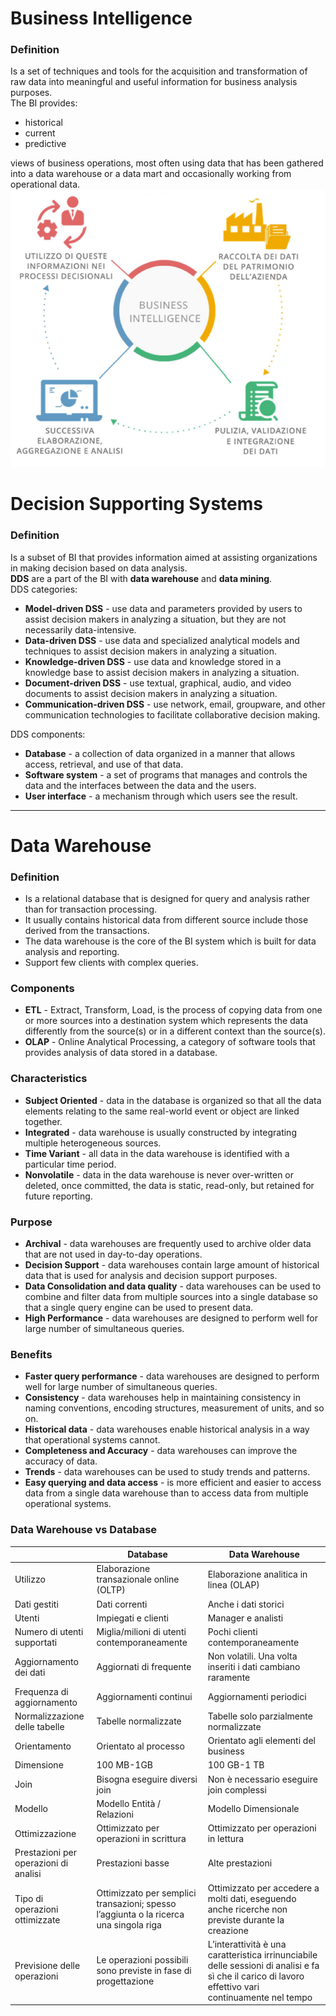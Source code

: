 # Business Intelligence
### Definition
Is a set of techniques and tools for the acquisition and transformation of raw data into meaningful and useful information for business analysis purposes.<br>
The BI provides:
- historical
- current
- predictive

views of business operations, most often using data that has been gathered into a data warehouse or a data mart and occasionally working from operational data.<br>
![image](DDS_image/BI_lifecycle.png)
# Decision Supporting Systems
### Definition
Is a subset of BI that provides information aimed at assisting organizations in making decision based on data analysis.<br>
**DDS** are a part of the BI with **data warehouse** and **data mining**.<br>
DDS categories:
- **Model-driven DSS** - use data and parameters provided by users to assist decision makers in analyzing a situation, but they are not necessarily data-intensive.
- **Data-driven DSS** - use data and specialized analytical models and techniques to assist decision makers in analyzing a situation.
- **Knowledge-driven DSS** - use data and knowledge stored in a knowledge base to assist decision makers in analyzing a situation.
- **Document-driven DSS** - use textual, graphical, audio, and video documents to assist decision makers in analyzing a situation.
- **Communication-driven DSS** - use network, email, groupware, and other communication technologies to facilitate collaborative decision making.

DDS components:
- **Database** - a collection of data organized in a manner that allows access, retrieval, and use of that data.
- **Software system** - a set of programs that manages and controls the data and the interfaces between the data and the users.
- **User interface** - a mechanism through which users see the result.
---
# Data Warehouse
### Definition
- Is a relational database that is designed for query and analysis rather than for transaction processing.<br>
- It usually contains historical data from different source include those derived from the transactions.<br>
- The data warehouse is the core of the BI system which is built for data analysis and reporting.<br>
- Support few clients with complex queries.<br>

### Components
- **ETL** - Extract, Transform, Load, is the process of copying data from one or more sources into a destination system which represents the data differently from the source(s) or in a different context than the source(s).
- **OLAP** - Online Analytical Processing, a category of software tools that provides analysis of data stored in a database.

### Characteristics
- **Subject Oriented** - data in the database is organized so that all the data elements relating to the same real-world event or object are linked together.
- **Integrated** - data warehouse is usually constructed by integrating multiple heterogeneous sources.
- **Time Variant** - all data in the data warehouse is identified with a particular time period.
- **Nonvolatile** - data in the data warehouse is never over-written or deleted, once committed, the data is static, read-only, but retained for future reporting.

### Purpose
- **Archival** - data warehouses are frequently used to archive older data that are not used in day-to-day operations.
- **Decision Support** - data warehouses contain large amount of historical data that is used for analysis and decision support purposes.
- **Data Consolidation and data quality** - data warehouses can be used to combine and filter data from multiple sources into a single database so that a single query engine can be used to present data.
- **High Performance** - data warehouses are designed to perform well for large number of simultaneous queries.

### Benefits
- **Faster query performance** - data warehouses are designed to perform well for large number of simultaneous queries.
- **Consistency** - data warehouses help in maintaining consistency in naming conventions, encoding structures, measurement of units, and so on.
- **Historical data** - data warehouses enable historical analysis in a way that operational systems cannot.
- **Completeness and Accuracy** - data warehouses can improve the accuracy of data.
- **Trends** - data warehouses can be used to study trends and patterns.
- **Easy querying and data access** - is more efficient and easier to access data from a single data warehouse than to access data from multiple operational systems.

### Data Warehouse vs Database

|                                         | Database                                                                                | Data Warehouse                                                                                                                                         |
|-----------------------------------------|-----------------------------------------------------------------------------------------|--------------------------------------------------------------------------------------------------------------------------------------------------------|
| Utilizzo                                | Elaborazione transazionale online (OLTP)                                                | Elaborazione analitica in linea (OLAP)                                                                                                                 |
| Dati gestiti                            | Dati correnti                                                                           | Anche i dati storici                                                                                                                                   |
| Utenti                                  | Impiegati e clienti                                                                     | Manager e analisti                                                                                                                                     |
| Numero di utenti supportati             | Miglia/milioni di utenti contemporaneamente                                             | Pochi clienti contemporaneamente                                                                                                                       |
| Aggiornamento dei dati                  | Aggiornati di frequente                                                                 | Non volatili. Una volta inseriti i dati cambiano raramente                                                                                             |
| Frequenza di aggiornamento              | Aggiornamenti continui                                                                  | Aggiornamenti periodici                                                                                                                                |
| Normalizzazione delle tabelle           | Tabelle normalizzate                                                                    | Tabelle solo parzialmente normalizzate                                                                                                                 |
| Orientamento                            | Orientato al processo                                                                   | Orientato agli elementi del business                                                                                                                   |
| Dimensione                              | 100 MB-1GB                                                                              | 100 GB-1 TB                                                                                                                                            |
| Join                                    | Bisogna eseguire diversi join                                                           | Non è necessario eseguire join complessi                                                                                                               |
| Modello                                 | Modello Entità / Relazioni                                                              | Modello Dimensionale                                                                                                                                   |
| Ottimizzazione                          | Ottimizzato per operazioni in scrittura                                                 | Ottimizzato per operazioni in lettura                                                                                                                  |
| Prestazioni per operazioni di analisi   | Prestazioni basse                                                                       | Alte prestazioni                                                                                                                                       |
| Tipo di operazioni ottimizzate          | Ottimizzato per semplici transazioni; spesso l’aggiunta o la ricerca una singola riga   | Ottimizzato per accedere a molti dati, eseguendo anche ricerche non previste durante la creazione                                                      |
| Previsione delle operazioni             | Le operazioni possibili sono previste in fase di progettazione                          | L’interattività è una caratteristica irrinunciabile delle sessioni di analisi e fa sì che il carico di lavoro effettivo vari continuamente nel tempo   |

